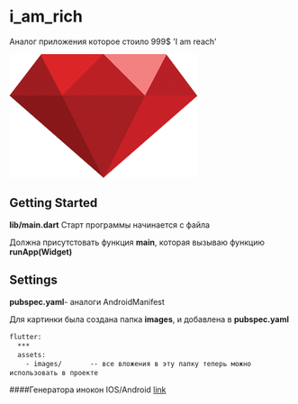 # i_am_rich

Аналог приложения которое стоило 999$ 'I am reach'

![I am reach image](/images/diamond.webp)

## Getting Started
**lib/main.dart** Старт программы начинается с файла

Должна присутстовать функция **main**, которая вызываю функцию **runApp(Widget)**

## Settings
**pubspec.yaml**- аналоги AndroidManifest

Для картинки была создана папка **images**, и добавлена в **pubspec.yaml**
```
flutter:
  ***
  assets:
    - images/       -- все вложения в эту папку теперь можно использовать в проекте
```

####Генератора инокон IOS/Android
[link](https://appicon.co/)
